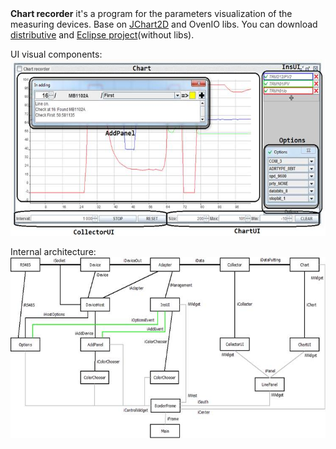 <html>
  <head><meta content="text/html; charset=windows-1251"></head>
  <body lang=ENG>
    <b>Chart recorder</b> it's a program for the parameters visualization of the measuring devices. Base on <a href="http://jchart2d.sourceforge.net/">JChart2D</a> and OvenIO libs. 
    You can download <a href="https://sites.google.com/site/programsandsource/files/ChartRecorder.zip">distributive</a> and <a href="https://sites.google.com/site/programsandsource/files/ChartRecorderSource.zip">Eclipse project</a>(without libs).
    </p>
    UI visual components: 
    <img border=0 width=576 height=282 src="images/image001.jpg">
    </p>
    Internal architecture:   
    <img border=0 width=576 height=290 src="images/image002.jpg"> 
    </body>
</html>
